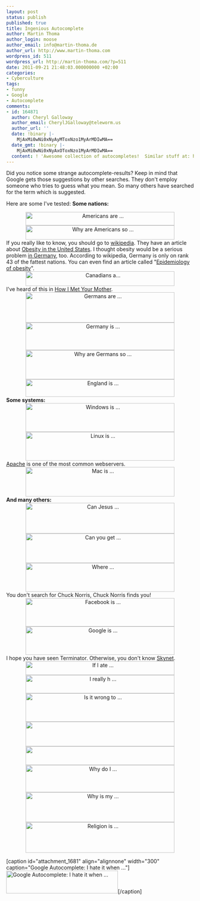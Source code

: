 ```yaml
---
layout: post
status: publish
published: true
title: Ingenious Autocomplete
author: Martin Thoma
author_login: moose
author_email: info@martin-thoma.de
author_url: http://www.martin-thoma.com
wordpress_id: 511
wordpress_url: http://martin-thoma.com/?p=511
date: 2011-09-21 21:48:03.000000000 +02:00
categories:
- Cyberculture
tags:
- funny
- Google
- Autocomplete
comments:
- id: 164871
  author: Cheryl Galloway
  author_email: CherylJGalloway@teleworm.us
  author_url: ''
  date: !binary |-
    MjAxMi0wNi0xNyAyMToxNzo1MyArMDIwMA==
  date_gmt: !binary |-
    MjAxMi0wNi0xNyAxOToxNzo1MyArMDIwMA==
  content: ! 'Awesome collection of autocompletes!  Similar stuff at: http://www.aisforautocomplete.com'
---
```

Did you notice some strange autocomplete-results? Keep in mind that Google gets those suggestions by other searches. They don't employ someone who tries to guess what you mean. So many others have searched for the term which is suggested.

Here are some I've tested:
<strong>Some nations:</strong>
<div class="separator" style="clear: both; text-align: center;"><a style="margin-left: 1em; margin-right: 1em;" href="http://2.bp.blogspot.com/-w1oQVgt5sgY/TdOi5SebN8I/AAAAAAAAE5o/jWnNojvlKZ8/s1600/autocomplete-americans-are.png"><img class="alignnone" style="border-style: initial; border-color: initial; border-width: 0px;" title="Autocomplete" src="http://2.bp.blogspot.com/-w1oQVgt5sgY/TdOi5SebN8I/AAAAAAAAE5o/jWnNojvlKZ8/s400/autocomplete-americans-are.png" alt="Americans are ..." width="400" height="36" border="0" /></a></div>
<div class="separator" style="clear: both; text-align: center;"><a style="margin-left: 1em; margin-right: 1em;" href="http://3.bp.blogspot.com/-E8-yEpe0-4s/TdOjlA7xSCI/AAAAAAAAE74/z1eSD__vW_8/s1600/autocomplete-why-are-americans-so.png"><img style="border-style: initial; border-color: initial; border-width: 0px;" title="Why are Americans so ..." src="http://3.bp.blogspot.com/-E8-yEpe0-4s/TdOjlA7xSCI/AAAAAAAAE74/z1eSD__vW_8/s400/autocomplete-why-are-americans-so.png" alt="Why are Americans so ..." width="400" height="38" border="0" /></a></div>
If you really like to know, you should go to <a href="http://en.wikipedia.org/wiki/Obesity#Causes">wikipedia</a>. They have an article about <a href="http://en.wikipedia.org/wiki/Obesity_in_the_United_States">Obesity in the United States</a>. I thought obesity would be a serious problem <a href="http://en.wikipedia.org/wiki/Obesity_in_Germany">in Germany</a>, too. According to wikipedia, Germany is only on rank 43 of the fattest nations.
You can even find an article called "<a href="http://en.wikipedia.org/wiki/Epidemiology_of_obesity">Epidemiology of obesity</a>".
<div class="separator" style="clear: both; text-align: center;"><a style="margin-left: 1em; margin-right: 1em;" href="http://1.bp.blogspot.com/-NvedcEuJL-0/TdOi8h8R1wI/AAAAAAAAE5w/vQyFmwlemVU/s1600/autocomplete-canadians-a.png"><img style="border-style: initial; border-color: initial; border-width: 0px;" title="Canadians a..." src="http://1.bp.blogspot.com/-NvedcEuJL-0/TdOi8h8R1wI/AAAAAAAAE5w/vQyFmwlemVU/s400/autocomplete-canadians-a.png" alt="Canadians a..." width="400" height="39" border="0" /></a></div>
I've heard of this in <a href="http://en.wikipedia.org/wiki/How_i_met_your_mother">How I Met Your Mother</a>.
<div class="separator" style="clear: both; text-align: center;"><a style="margin-left: 1em; margin-right: 1em;" href="http://2.bp.blogspot.com/-gWfsxZlWTzc/TdOjRNMY1zI/AAAAAAAAE6g/2QQHVXocEdE/s1600/autocomplete-germans-are.png"><img style="border-style: initial; border-color: initial; border-width: 0px;" title="Germans are ..." src="http://2.bp.blogspot.com/-gWfsxZlWTzc/TdOjRNMY1zI/AAAAAAAAE6g/2QQHVXocEdE/s400/autocomplete-germans-are.png" alt="Germans are ..." width="400" height="81" border="0" /></a></div>
<div class="separator" style="clear: both; text-align: center;"><a style="margin-left: 1em; margin-right: 1em;" href="http://2.bp.blogspot.com/-pYouXwktTuE/TdOjRgOCjEI/AAAAAAAAE6o/2arXQ-8UT1I/s1600/autocomplete-germany-is.png"><img style="border-style: initial; border-color: initial; border-width: 0px;" title="Germany is ..." src="http://2.bp.blogspot.com/-pYouXwktTuE/TdOjRgOCjEI/AAAAAAAAE6o/2arXQ-8UT1I/s400/autocomplete-germany-is.png" alt="Germany is ..." width="400" height="74" border="0" /></a></div>
<div class="separator" style="clear: both; text-align: center;"><a style="margin-left: 1em; margin-right: 1em;" href="http://1.bp.blogspot.com/-nsqekp4ZTeY/TdOjlcCu3SI/AAAAAAAAE8A/2b0aN88BgNk/s1600/autocomplete-why-are-germans-so.png"><img class="alignnone" style="border-style: initial; border-color: initial; border-width: 0px;" title="Why are Germans so ..." src="http://1.bp.blogspot.com/-nsqekp4ZTeY/TdOjlcCu3SI/AAAAAAAAE8A/2b0aN88BgNk/s400/autocomplete-why-are-germans-so.png" alt="Why are Germans so ..." width="400" height="78" border="0" /></a></div>
<div class="separator" style="clear: both; text-align: center;"><a style="margin-left: 1em; margin-right: 1em;" href="http://1.bp.blogspot.com/-r9wuFyOIVHE/TdOjQ8TImmI/AAAAAAAAE6Q/g7Kpa9ZZndw/s1600/autocomplete-england-is.png"><img class="alignnone" style="border-style: initial; border-color: initial; border-width: 0px;" title="England is ..." src="http://1.bp.blogspot.com/-r9wuFyOIVHE/TdOjQ8TImmI/AAAAAAAAE6Q/g7Kpa9ZZndw/s400/autocomplete-england-is.png" alt="England is ..." width="400" height="47" border="0" /></a></div>
<strong>Some systems:</strong>
<div class="separator" style="clear: both; text-align: center;"><a style="margin-left: 1em; margin-right: 1em;" href="http://4.bp.blogspot.com/-QbTJMXDxm4s/TdOjqKJGOUI/AAAAAAAAE8Q/gm74AuvL8WE/s1600/autocomplete-windows-is.png"><img style="border-style: initial; border-color: initial; border-width: 0px;" title="Windows is ..." src="http://4.bp.blogspot.com/-QbTJMXDxm4s/TdOjqKJGOUI/AAAAAAAAE8Q/gm74AuvL8WE/s400/autocomplete-windows-is.png" alt="Windows is ..." width="400" height="77" border="0" /></a></div>
<div class="separator" style="clear: both; text-align: center;"><a style="margin-left: 1em; margin-right: 1em;" href="http://2.bp.blogspot.com/-llWDhebjFMo/TdOjc2rtIVI/AAAAAAAAE7Y/8ncQyKMR2FA/s1600/autocomplete-linux-is.png"><img class="alignnone" style="border-style: initial; border-color: initial; border-width: 0px;" title="Linux is ..." src="http://2.bp.blogspot.com/-llWDhebjFMo/TdOjc2rtIVI/AAAAAAAAE7Y/8ncQyKMR2FA/s400/autocomplete-linux-is.png" alt="Linux is ..." width="400" height="77" border="0" /></a></div>
<a href="http://en.wikipedia.org/wiki/Apache_HTTP_Server">Apache</a> is one of the most common webservers.
<div class="separator" style="clear: both; text-align: center;"><a style="margin-left: 1em; margin-right: 1em;" href="http://1.bp.blogspot.com/-IrNBP7nxYSY/TdOjkhJRjVI/AAAAAAAAE7g/DRWug3AnreY/s1600/autocomplete-mac-is.png"><img style="border-style: initial; border-color: initial; border-width: 0px;" title="Mac is ..." src="http://1.bp.blogspot.com/-IrNBP7nxYSY/TdOjkhJRjVI/AAAAAAAAE7g/DRWug3AnreY/s400/autocomplete-mac-is.png" alt="Mac is ..." width="400" height="79" border="0" /></a></div>
<strong>And many others:</strong>
<div class="separator" style="clear: both; text-align: center;"><a style="margin-left: 1em; margin-right: 1em;" href="http://2.bp.blogspot.com/-x-4QP9Ep108/TdOi_2odXCI/AAAAAAAAE54/lrlEB49A3P8/s1600/autocomplete-can-je.png"><img class="alignnone" style="border-style: initial; border-color: initial; border-width: 0px;" title="Can Jesus ..." src="http://2.bp.blogspot.com/-x-4QP9Ep108/TdOi_2odXCI/AAAAAAAAE54/lrlEB49A3P8/s400/autocomplete-can-je.png" alt="Can Jesus ..." width="400" height="82" border="0" /></a></div>
<div class="separator" style="clear: both; text-align: center;"><a style="margin-left: 1em; margin-right: 1em;" href="http://3.bp.blogspot.com/-wkQzvdu4UTo/TdOjE0PuEnI/AAAAAAAAE6A/1-4PwHvo9Ho/s1600/autocomplete-can-you-get.png"><img class="alignnone" style="border-style: initial; border-color: initial; border-width: 0px;" title="Can you get ..." src="http://3.bp.blogspot.com/-wkQzvdu4UTo/TdOjE0PuEnI/AAAAAAAAE6A/1-4PwHvo9Ho/s400/autocomplete-can-you-get.png" alt="Can you get ..." width="400" height="79" border="0" /></a></div>
<div class="separator" style="clear: both; text-align: center;"><a style="margin-left: 1em; margin-right: 1em;" href="http://1.bp.blogspot.com/-hMca6I29QJ0/TdOjE03sRII/AAAAAAAAE6I/BO_ZlP5_ORI/s1600/autocomplete-chuck-norris.png"><img style="border-style: initial; border-color: initial; border-width: 0px;" title="Where ..." src="http://1.bp.blogspot.com/-hMca6I29QJ0/TdOjE03sRII/AAAAAAAAE6I/BO_ZlP5_ORI/s400/autocomplete-chuck-norris.png" alt="Where ..." width="400" height="77" border="0" /></a></div>
You don't search for Chuck Norris, Chuck Norris finds you!
<div class="separator" style="clear: both; text-align: center;"><a style="margin-left: 1em; margin-right: 1em;" href="http://2.bp.blogspot.com/-sXzCCXSAU-Y/TdOjRIPw6oI/AAAAAAAAE6Y/8PpjRiJfnVY/s1600/autocomplete-facebook-is.png"><img class="alignnone" style="border-style: initial; border-color: initial; border-width: 0px;" title="Facebook is ..." src="http://2.bp.blogspot.com/-sXzCCXSAU-Y/TdOjRIPw6oI/AAAAAAAAE6Y/8PpjRiJfnVY/s400/autocomplete-facebook-is.png" alt="Facebook is ..." width="400" height="76" border="0" /></a></div>
<div class="separator" style="clear: both; text-align: center;"><a style="margin-left: 1em; margin-right: 1em;" href="http://3.bp.blogspot.com/-J0dnmYJdeUE/TdOjRulDPHI/AAAAAAAAE6w/gCRMWfZPX1Q/s1600/autocomplete-google-is.png"><img style="border-style: initial; border-color: initial; border-width: 0px;" title="Google is ..." src="http://3.bp.blogspot.com/-J0dnmYJdeUE/TdOjRulDPHI/AAAAAAAAE6w/gCRMWfZPX1Q/s400/autocomplete-google-is.png" alt="Google is ..." width="400" height="76" border="0" /></a></div>
I hope you have seen Terminator. Otherwise, you don't know <a href="http://en.wikipedia.org/wiki/Skynet_(Terminator)">Skynet</a>.
<div class="separator" style="clear: both; text-align: center;"><a style="margin-left: 1em; margin-right: 1em;" href="http://3.bp.blogspot.com/-a9wWyvRiKtw/TdOjcIFZxHI/AAAAAAAAE64/BS59l-XQfZI/s1600/autocomplete-if-i-ate.png"><img class="alignnone" style="border-style: initial; border-color: initial; border-width: 0px;" title="If I ate ..." src="http://3.bp.blogspot.com/-a9wWyvRiKtw/TdOjcIFZxHI/AAAAAAAAE64/BS59l-XQfZI/s400/autocomplete-if-i-ate.png" alt="If I ate ..." width="400" height="37" border="0" /></a></div>
<div class="separator" style="clear: both; text-align: center;"><a style="margin-left: 1em; margin-right: 1em;" href="http://4.bp.blogspot.com/-So04zflYTHQ/TdOjcEaasxI/AAAAAAAAE7A/TCYAoFpUAMs/s1600/autocomplete-i-really-h.png"><img class="alignnone" style="border-style: initial; border-color: initial; border-width: 0px;" title="I really h ..." src="http://4.bp.blogspot.com/-So04zflYTHQ/TdOjcEaasxI/AAAAAAAAE7A/TCYAoFpUAMs/s400/autocomplete-i-really-h.png" alt="I really h ..." width="400" height="49" border="0" /></a></div>
<div class="separator" style="clear: both; text-align: center;"><a style="margin-left: 1em; margin-right: 1em;" href="http://4.bp.blogspot.com/-hcD0C7Z_AKY/TdOjccbpOzI/AAAAAAAAE7I/pZ-fgAOIuHI/s1600/autocomplete-is-it-wrong-to.png"><img class="alignnone" style="border-style: initial; border-color: initial; border-width: 0px;" title="Is it wrong to ..." src="http://4.bp.blogspot.com/-hcD0C7Z_AKY/TdOjccbpOzI/AAAAAAAAE7I/pZ-fgAOIuHI/s400/autocomplete-is-it-wrong-to.png" alt="Is it wrong to ..." width="400" height="76" border="0" /></a></div>
<div class="separator" style="clear: both; text-align: center;"><a style="margin-left: 1em; margin-right: 1em;" href="http://2.bp.blogspot.com/-adaXtgUvkas/TdOjcgr6GzI/AAAAAAAAE7Q/EUAGdzh7JRw/s1600/autocomplete-is-there-a.png"><img src="http://2.bp.blogspot.com/-adaXtgUvkas/TdOjcgr6GzI/AAAAAAAAE7Q/EUAGdzh7JRw/s400/autocomplete-is-there-a.png" alt="" width="400" height="66" border="0" /></a></div>
<div class="separator" style="clear: both; text-align: center;"><a style="margin-left: 1em; margin-right: 1em;" href="http://4.bp.blogspot.com/-V0rZIDE4l30/TdOjkxkftmI/AAAAAAAAE7o/UfIVC5lk8yQ/s1600/autocomplete-steve-jobs-is.png"><img src="http://4.bp.blogspot.com/-V0rZIDE4l30/TdOjkxkftmI/AAAAAAAAE7o/UfIVC5lk8yQ/s400/autocomplete-steve-jobs-is.png" alt="" width="400" height="50" border="0" /></a></div>
<div class="separator" style="clear: both; text-align: center;"><a style="margin-left: 1em; margin-right: 1em;" href="http://4.bp.blogspot.com/-6LHS363-h6I/TdOjlAXqeCI/AAAAAAAAE7w/psaBVnm9SkY/s1600/autocomplete-where-do-i.png"><img class="alignnone" style="border-style: initial; border-color: initial; border-width: 0px;" title="Why do I ..." src="http://4.bp.blogspot.com/-6LHS363-h6I/TdOjlAXqeCI/AAAAAAAAE7w/psaBVnm9SkY/s400/autocomplete-where-do-i.png" alt="Why do I ..." width="400" height="73" border="0" /></a></div>
<div class="separator" style="clear: both; text-align: center;"><a style="margin-left: 1em; margin-right: 1em;" href="http://4.bp.blogspot.com/-8GBjAKDDydk/TdOjqG2OUvI/AAAAAAAAE8I/MIFXWZE9CCw/s1600/autocomplete-why-is-my.png"><img class="alignnone" style="border-style: initial; border-color: initial; border-width: 0px;" title="Why is my ..." src="http://4.bp.blogspot.com/-8GBjAKDDydk/TdOjqG2OUvI/AAAAAAAAE8I/MIFXWZE9CCw/s400/autocomplete-why-is-my.png" alt="Why is my ..." width="400" height="80" border="0" /></a></div>
<div class="separator" style="clear: both; text-align: center;"><a style="margin-left: 1em; margin-right: 1em;" href="http://3.bp.blogspot.com/-Qynn1iJZ7_4/TdknI8BYrUI/AAAAAAAAE9Y/zM7HEtnH2C0/s1600/google-religion-is.png"><img class="alignnone" style="border-style: initial; border-color: initial; border-width: 0px;" title="Religion is ..." src="http://3.bp.blogspot.com/-Qynn1iJZ7_4/TdknI8BYrUI/AAAAAAAAE9Y/zM7HEtnH2C0/s400/google-religion-is.png" alt="Religion is ..." width="400" height="82" border="0" /></a></div>

[caption id="attachment_1681" align="alignnone" width="300" caption="Google Autocomplete: I hate it when ..."]<a href="http://martin-thoma.com/wp-content/uploads/2011/09/Autocomplete-I-hate-it-when-i.png"><img src="http://martin-thoma.com/wp-content/uploads/2011/09/Autocomplete-I-hate-it-when-i-300x61.png" alt="Google Autocomplete: I hate it when ..." title="Google Autocomplete: I hate it when ..." width="300" height="61" class="size-medium wp-image-1681" /></a>[/caption]
